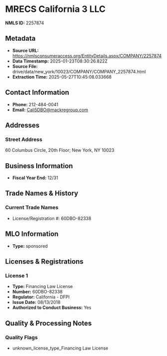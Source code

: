 # MRECS California 3 LLC

**NMLS ID:** 2257874

## Metadata
- **Source URL:** https://nmlsconsumeraccess.org/EntityDetails.aspx/COMPANY/2257874
- **Data Timestamp:** 2025-01-23T08:30:26.822Z
- **Source File:** drive/data/new_york/10023/COMPANY/COMPANY_2257874.html
- **Extraction Time:** 2025-05-27T10:45:08.033668

## Contact Information
- **Phone:** 212-484-0041
- **Email:** Cali5DBO@mackregroup.com

## Addresses
### Street Address
60 Columbus Circle, 20th Floor; New York, NY 10023

## Business Information
- **Fiscal Year End:** 12/31

## Trade Names & History
### Current Trade Names
- License/Registration #: 60DBO-82338

## MLO Information
- **Type:** sponsored

## Licenses & Registrations

### License 1
- **Type:** Financing Law License
- **Number:** 60DBO-82338
- **Regulator:** California - DFPI
- **Issue Date:** 08/13/2018
- **Authorized to Conduct Business:** Yes

## Quality & Processing Notes
### Quality Flags
- unknown_license_type_Financing Law License
